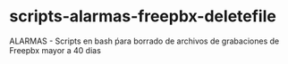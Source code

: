# scripts-alarmas-freepbx-deletefile
ALARMAS - Scripts en bash ṕara borrado de archivos de grabaciones de Freepbx mayor a 40 dias
